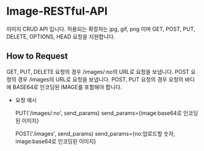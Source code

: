 # Image-RESTful-API

이미지 CRUD API 입니다. 허용되는 확장자는 jpg, gif, png 이며 GET, POST, PUT, DELETE, OPTIONS, HEAD
요청을 지원합니다.

## How to Request

GET, PUT, DELETE 요청의 경우 /images/:no의 URL로 요청을 보냅니다. POST 요청의 경우 /images의 URL로
요청을 보냅니다. POST, PUT 요청의 경우 요청의 바디에 BASE64로 인코딩된 IMAGE를 포함해야 합니다.

-   요청 예시

    PUT('/images/:no', send_params) send_params={image:base64로 인코딩된 이미지}

    POST('/images', send_params) send_params={no:업로드할 숫자, image:base64로 인코딩된 이미지}
